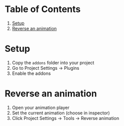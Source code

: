 
# Table of Contents

1.  [Setup](#org2b55292)
2.  [Reverse an animation](#org00203ee)



<a id="org2b55292"></a>

# Setup

1.  Copy the `addons` folder into your project
2.  Go to Project Settings -> Plugins
3.  Enable the addons


<a id="org00203ee"></a>

# Reverse an animation

1.  Open your animation player
2.  Set the current animation (choose in inspector)
3.  Click Project Settings -> Tools -> Reverse animation


